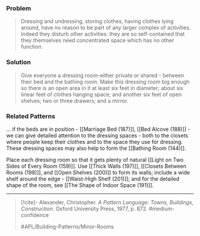 ### Problem
> Dressing and undressing, storing clothes, having clothes lying around, have no reason to be part of any larger complex of activities. Indeed they disturb other activities: they are so self-contained that they themselves need concentrated space which has no other function.

### Solution
> Give everyone a dressing room-either private or shared - between their bed and the bathing room. Make this dressing room big enough so there is an open area in it at least six feet in diameter; about six linear feet of clothes hanging space; and another six feet of open shelves; two or three drawers; and a mirror.

### Related Patterns
... if the beds are in position - [[Marriage Bed (187)]], [[Bed Alcove (188)]] - we can give detailed attention to the dressing spaces - both to the closets where people keep their clothes and to the space they use for dressing. These dressing spaces may also help to form the [[Bathing Room (144)]].

Place each dressing room so that it gets plenty of natural [[Light on Two Sides of Every Room (159)]]. Use [[Thick Walls (197)]], [[Closets Between Rooms (198)]], and [[Open Shelves (200)]] to form its walls; include a wide shelf around the edge - [[Waist-High Shelf (201)]]; and for the detailed shape of the room, see [[The Shape of Indoor Space (191)]].

---

> [!cite]- Alexander, Christopher. _A Pattern Language: Towns, Buildings, Construction_. Oxford University Press, 1977, p. 872.
> #medium-confidence
>
> #APL/Building-Patterns/Minor-Rooms
